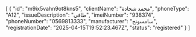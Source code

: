 [
  {
    "id": "m9ix5vahn9ot8kns5",
    "clientName": "محمد شحادة",
    "phoneType": "A12",
    "issueDescription": "طافي",
    "imeiNumber": "938374",
    "phoneNumber": "0569813333",
    "manufacturer": "سامسونج",
    "registrationDate": "2025-04-15T19:52:23.467Z",
    "status": "registered"
  }
]